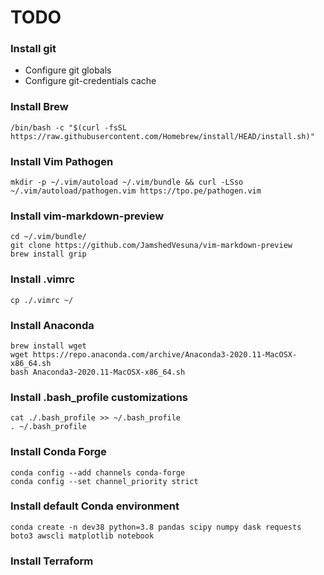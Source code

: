 # TODO
### Install git
  * Configure git globals
  * Configure git-credentials cache

### Install Brew

    /bin/bash -c "$(curl -fsSL https://raw.githubusercontent.com/Homebrew/install/HEAD/install.sh)"

### Install Vim Pathogen

    mkdir -p ~/.vim/autoload ~/.vim/bundle && curl -LSso ~/.vim/autoload/pathogen.vim https://tpo.pe/pathogen.vim

### Install vim-markdown-preview

    cd ~/.vim/bundle/
    git clone https://github.com/JamshedVesuna/vim-markdown-preview
    brew install grip
    
### Install .vimrc

    cp ./.vimrc ~/

### Install Anaconda

    brew install wget
    wget https://repo.anaconda.com/archive/Anaconda3-2020.11-MacOSX-x86_64.sh
    bash Anaconda3-2020.11-MacOSX-x86_64.sh

### Install .bash_profile customizations

    cat ./.bash_profile >> ~/.bash_profile
    . ~/.bash_profile

### Install Conda Forge

    conda config --add channels conda-forge
    conda config --set channel_priority strict

### Install default Conda environment

    conda create -n dev38 python=3.8 pandas scipy numpy dask requests boto3 awscli matplotlib notebook

### Install Terraform

